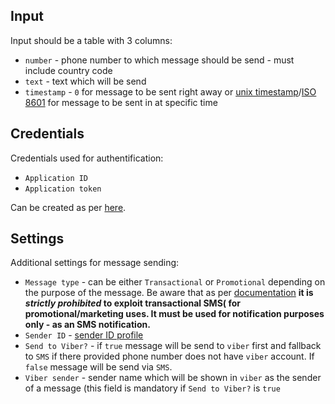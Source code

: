 ## Input

Input should be a table with 3 columns:

 - `number` - phone number to which message should be send - must include country code
 - `text` - text which will be send
 - `timestamp` - `0` for message to be sent right away or [unix timestamp](https://en.wikipedia.org/wiki/Unix_time)/[ISO 8601](https://en.wikipedia.org/wiki/ISO_8601) for message to be sent in at specific time

## Credentials

Credentials used for authentification:

 - `Application ID`
 - `Application token`

Can be created as per [here](https://help.bulkgate.com/docs/en/api-administration.html).

## Settings

Additional settings for message sending:

 - `Message type` - can be either `Transactional` or `Promotional` depending on the purpose of the message. Be aware that as per [documentation](https://help.bulkgate.com/docs/en/difference-promotional-transactional-sms.html#transactional-sms) **it is *strictly prohibited* to exploit transactional SMS( for promotional/marketing uses. It must be used for notification purposes only - as an SMS notification.** 
 - `Sender ID` - [sender ID profile](https://help.bulkgate.com/docs/en/sender-id-profile.html)
 - `Send to Viber?` - if `true` message will be send to `viber` first and fallback to `SMS` if there provided phone number does not have `viber` account. If `false` message will be send via `SMS`.
 - `Viber sender` - sender name which will be shown in `viber` as the sender of a message (this field is mandatory if `Send to Viber?` is `true`